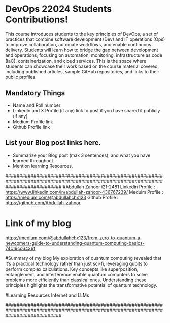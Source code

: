 # DevOps 22024 Students Contributions! 

This course introduces students to the key principles of DevOps, a set of practices that combine software development (Dev) and IT operations (Ops) to improve collaboration, automate workflows, and enable continuous delivery. Students will learn how to bridge the gap between development and operations, focusing on automation, monitoring, infrastructure as code (IaC), containerization, and cloud services. This is the space where students can showcase their work based on the course material covered, including published articles, sample GitHub repositories, and links to their public profiles.

## Mandatory Things
- Name and Roll number
- LinkedIn and X Profile (if any) link to post if you have shared it publicly (if any)
- Medium Profile link
- Github Profile link

## List your Blog post links here.
- Summarize your Blog post (max 3 sentences), and what you have learned throughout.
- Mention learning Resources. 


####################################################################################################################################
#Abdullah Zahoor i21-2481
Linkedin Profile : https://www.linkedin.com/in/abdullah-zahoor-436767239/
Meduim Profile : https://medium.com/@abdullahchx123
Github Profile : https://github.com/Abdullah-zahoor

# Link of my blog 
https://medium.com/@abdullahchx123/from-zero-to-quantum-a-newcomers-guide-to-understanding-quantum-computing-basics-74c16cc6436f


#Summary of my blog
My exploration of quantum computing revealed that it’s a practical technology rather than just sci-fi, leveraging qubits to perform complex calculations. Key concepts like superposition, entanglement, and interference enable quantum computers to solve problems more efficiently than classical ones. Understanding these principles highlights the transformative potential of quantum technology.

#Learning Resources
Internet and LLMs

####################################################################################################################################
